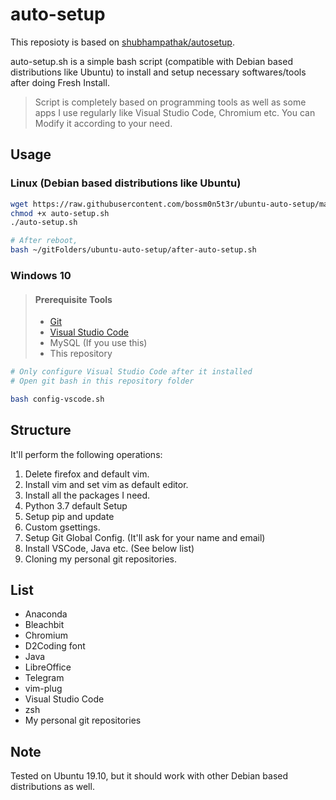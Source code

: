 # auto-setup

This reposioty is based on [shubhampathak/autosetup](https://github.com/shubhampathak/autosetup).

auto-setup.sh is a simple bash script (compatible with Debian based distributions like Ubuntu) to install and setup necessary softwares/tools after doing Fresh Install.

> Script is completely based on programming tools as well as some apps I use regularly like Visual Studio Code, Chromium etc.
> You can Modify it according to your need.

## Usage

### Linux (Debian based distributions like Ubuntu)

```bash
wget https://raw.githubusercontent.com/bossm0n5t3r/ubuntu-auto-setup/master/auto-setup.sh
chmod +x auto-setup.sh
./auto-setup.sh

# After reboot,
bash ~/gitFolders/ubuntu-auto-setup/after-auto-setup.sh
```

### Windows 10

> #### Prerequisite Tools
>
> - [Git](https://git-scm.com/)
> - [Visual Studio Code](https://code.visualstudio.com/)
> - MySQL (If you use this)
> - This repository

```bash
# Only configure Visual Studio Code after it installed
# Open git bash in this repository folder

bash config-vscode.sh
```

## Structure

It'll perform the following operations:

1. Delete firefox and default vim.
2. Install vim and set vim as default editor.
3. Install all the packages I need.
4. Python 3.7 default Setup
5. Setup pip and update
6. Custom gsettings.
7. Setup Git Global Config. (It'll ask for your name and email)
8. Install VSCode, Java etc. (See below list)
9. Cloning my personal git repositories.

## List

- Anaconda
- Bleachbit
- Chromium
- D2Coding font
- Java
- LibreOffice
- Telegram
- vim-plug
- Visual Studio Code
- zsh
- My personal git repositories

## Note

Tested on Ubuntu 19.10, but it should work with other Debian based distributions as well.
